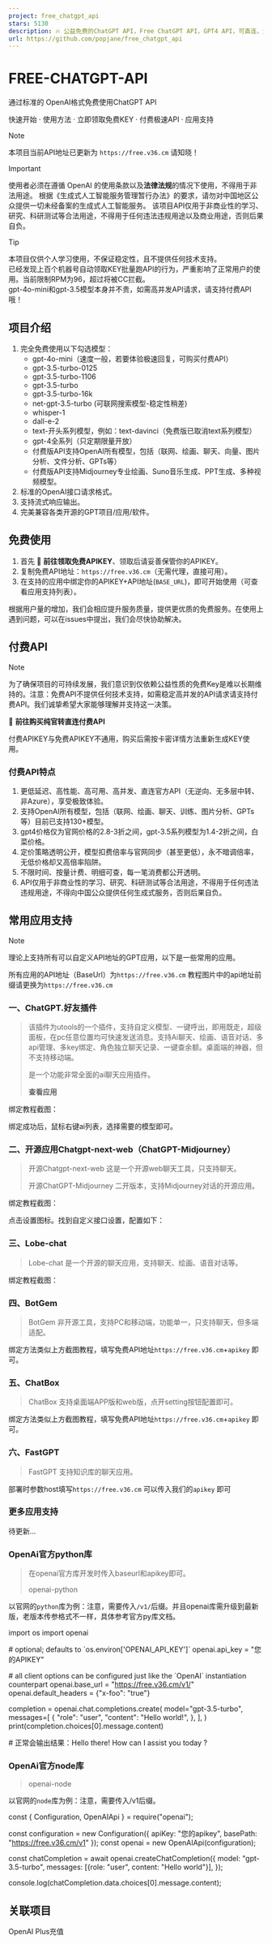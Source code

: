 ```yaml
---
project: free_chatgpt_api
stars: 5130
description: 🔥 公益免费的ChatGPT API，Free ChatGPT API，GPT4 API，可直连，无需代理，使用标准 OpenAI APIKEY 格式访问 ChatGPT，可搭配ChatGPT-next-web、ChatGPT-Midjourney、Lobe-chat、Botgem、FastGPT、沉浸式翻译等项目使用
url: https://github.com/popjane/free_chatgpt_api
---
```


FREE-CHATGPT-API
================

通过标准的 OpenAI格式免费使用ChatGPT API

快速开始 · 使用方法 · 立即领取免费KEY · 付费极速API · 应用支持

Note

本项目当前API地址已更新为 `https://free.v36.cm` 请知晓！

Important

使用者必须在遵循 OpenAI 的使用条款以及**法律法规**的情况下使用，不得用于非法用途。 根据《生成式人工智能服务管理暂行办法》的要求，请勿对中国地区公众提供一切未经备案的生成式人工智能服务。 该项目API仅用于非商业性的学习、研究、科研测试等合法用途，不得用于任何违法违规用途以及商业用途，否则后果自负。

Tip

本项目仅供个人学习使用，不保证稳定性，且不提供任何技术支持。  
已经发现上百个机器号自动领取KEY批量跑API的行为，严重影响了正常用户的使用。当前限制RPM为96，超过将被CC拦截。  
gpt-4o-mini和gpt-3.5模型本身并不贵，如需高并发API请求，请支持付费API哦！

项目介绍
----

1.  完全免费使用以下勾选模型：
    -   gpt-4o-mini（速度一般，若要体验极速回复，可购买付费API）
    -   gpt-3.5-turbo-0125
    -   gpt-3.5-turbo-1106
    -   gpt-3.5-turbo
    -   gpt-3.5-turbo-16k
    -   net-gpt-3.5-turbo (可联网搜索模型-稳定性稍差)
    -   whisper-1
    -   dall-e-2
    -   text-开头系列模型，例如：text-davinci（免费版已取消text系列模型）
    -   gpt-4全系列（只定期限量开放）
    -   付费版API支持OpenAI所有模型，包括（联网、绘画、聊天、向量、图片分析、文件分析、GPTs等）
    -   付费版API支持Midjourney专业绘画、Suno音乐生成、PPT生成、多种视频模型。
2.  标准的OpenAI接口请求格式。
3.  支持流式响应输出。
4.  完美兼容各类开源的GPT项目/应用/软件。

免费使用
----

1.  首先 🚀 **前往领取免费APIKEY**、领取后请妥善保管你的APIKEY。
2.  复制免费API地址：`https://free.v36.cm`（无需代理，直接可用）。
3.  在支持的应用中绑定你的APIKEY+API地址(`BASE_URL`)，即可开始使用（可查看应用支持列表）。

根据用户量的增加，我们会相应提升服务质量，提供更优质的免费服务。在使用上遇到问题，可以在issues中提出，我们会尽快协助解决。

付费API
-----

Note

为了确保项目的可持续发展，我们意识到仅依赖公益性质的免费Key是难以长期维持的。注意：免费API不提供任何技术支持，如需稳定高并发的API请求请支持付费API。我们诚挚希望大家能够理解并支持这一决策。

🚀 **前往购买纯官转直连付费API**

付费APIKEY与免费APIKEY不通用，购买后需按卡密详情方法重新生成KEY使用。

### 付费API特点

1.  更低延迟、高性能、高可用、高并发、直连官方API（无逆向、无多层中转、非Azure），享受极致体验。
2.  支持OpenAI所有模型，包括（联网、绘画、聊天、训练、图片分析、GPTs等）目前已支持130+模型。
3.  gpt4价格仅为官网价格的2.8-3折之间，gpt-3.5系列模型为1.4-2折之间，白菜价格。
4.  定价策略透明公开，模型扣费倍率与官网同步（甚至更低），永不暗调倍率，无低价格却又高倍率陷阱。
5.  不限时间、按量计费、明细可查，每一笔消费都公开透明。
6.  API仅用于非商业性的学习、研究、科研测试等合法用途，不得用于任何违法违规用途，不得向中国公众提供任何生成式服务，否则后果自负。

常用应用支持
------

Note

理论上支持所有可以自定义API地址的GPT应用，以下是一些常用的应用。

所有应用的API地址（BaseUrl）为`https://free.v36.cm` 教程图片中的api地址前缀请更换为`https://free.v36.cm`

### 一、ChatGPT.好友插件

> 该插件为utools的一个插件，支持自定义模型、一键呼出，即用既走，超级面板，在pc任意位置均可快速发送消息。支持Ai聊天、绘画、语音对话、多api管理、多key绑定、角色独立聊天记录、一键查余额。桌面端的神器，但不支持移动端。
> 
> 是一个功能非常全面的ai聊天应用插件。
> 
> **查看应用**

绑定教程截图：

绑定成功后，鼠标右键ai列表，选择需要的模型即可。

### 二、开源应用Chatgpt-next-web（ChatGPT-Midjourney）

> 开源Chatgpt-next-web 这是一个开源web聊天工具，只支持聊天。
> 
> 开源ChatGPT-Midjourney 二开版本，支持Midjourney对话的开源应用。

绑定教程截图：

点击设置图标。找到自定义接口设置，配置如下：

### 三、Lobe-chat

> Lobe-chat 是一个开源的聊天应用，支持聊天、绘画、语音对话等。

绑定教程截图：

### 四、BotGem

> BotGem 非开源工具，支持PC和移动端，功能单一，只支持聊天，但多端适配。

绑定方法类似上方截图教程，填写免费API地址`https://free.v36.cm`+`apikey` 即可。

### 五、ChatBox

> ChatBox 支持桌面端APP版和web版，点开setting按钮配置即可。

绑定方法类似上方截图教程，填写免费API地址`https://free.v36.cm`+`apikey` 即可。

### 六、FastGPT

> FastGPT 支持知识库的聊天应用。

部署时参数host填写`https://free.v36.cm` 可以传入我们的`apikey` 即可

### 更多应用支持

待更新...

### OpenAi官方python库

> 在openai官方库开发时传入baseurl和apikey即可。
> 
> openai-python

以官网的`python`库为例：注意，需要传入`/v1/`后缀。并且openai库需升级到最新版，老版本传参格式不一样，具体参考官方py库文档。

import os
import openai

\# optional; defaults to \`os.environ\['OPENAI\_API\_KEY'\]\`
openai.api\_key \= "您的APIKEY"

\# all client options can be configured just like the \`OpenAI\` instantiation counterpart
openai.base\_url \= "https://free.v36.cm/v1/"
openai.default\_headers \= {"x-foo": "true"}

completion \= openai.chat.completions.create(
    model\="gpt-3.5-turbo",
    messages\=\[
        {
            "role": "user",
            "content": "Hello world!",
        },
    \],
)
print(completion.choices\[0\].message.content)

\# 正常会输出结果：Hello there! How can I assist you today ?

### OpenAi官方node库

> openai-node

以官网的`node`库为例：注意，需要传入/v1后缀。

const { Configuration, OpenAIApi } \= require("openai");

const configuration \= new Configuration({
  apiKey: "您的apikey",
  basePath: "https://free.v36.cm/v1"
});
const openai \= new OpenAIApi(configuration);

const chatCompletion \= await openai.createChatCompletion({
  model: "gpt-3.5-turbo",
  messages: \[{role: "user", content: "Hello world"}\],
});

console.log(chatCompletion.data.choices\[0\].message.content);

关联项目
----

OpenAI Plus充值
